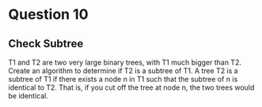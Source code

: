 # Question 10
## Check Subtree
T1 and T2 are two very large binary trees, with T1 much bigger than T2. Create an algorithm to determine if T2 is a subtree of T1.
A tree T2 is a subtree of T1 if there exists a node n in T1 such that the subtree of n is identical to T2. That is, if you cut off the tree at node n, the two trees would be identical.

